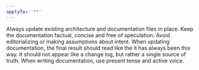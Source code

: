 ```yaml
---
applyTo: '**'
---
```

Always update existing architecture and documentation files in place.
Keep the documentation factual, concise and free of speculation. Avoid editorializing or making assumptions about intent.
When updating documentation, the final result should read like the it has always been this way. It should not appear like a change log, but rather a single source of truth.
When writing documentation, use present tense and active voice.
